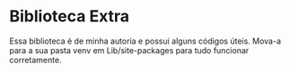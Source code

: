 # Biblioteca Extra
Essa biblioteca é de minha autoria e possui alguns códigos úteis. Mova-a para a sua pasta venv em Lib/site-packages para tudo funcionar corretamente.